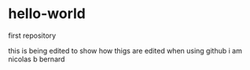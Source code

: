 # hello-world
first repository

this is being edited to show how thigs are edited when using github
i am nicolas b bernard
